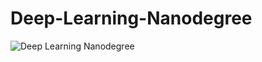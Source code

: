 # Deep-Learning-Nanodegree
![Deep Learning Nanodegree](https://user-images.githubusercontent.com/56017399/91748925-6f828500-ebc9-11ea-93fc-478621aef5f4.jpg)


